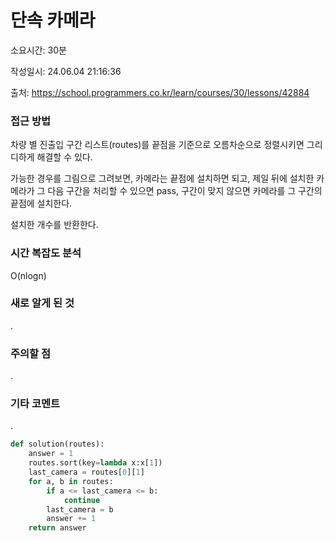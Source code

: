 # 단속 카메라

소요시간: 30분

작성일시: 24.06.04 21:16:36

출처: https://school.programmers.co.kr/learn/courses/30/lessons/42884

### 접근 방법
차량 별 진출입 구간 리스트(routes)를 끝점을 기준으로 오름차순으로 정렬시키면 그리디하게 해결할 수 있다.

가능한 경우를 그림으로 그려보면, 카메라는 끝점에 설치하면 되고, 제일 뒤에 설치한 카메라가 그 다음 구간을 처리할 수 있으면 pass, 구간이 맞지 않으면 카메라를 그 구간의 끝점에 설치한다.

설치한 개수를 반환한다.

### 시간 복잡도 분석
O(nlogn)

### 새로 알게 된 것
.

### 주의할 점
.

### 기타 코멘트
.

```python
def solution(routes):
    answer = 1
    routes.sort(key=lambda x:x[1])
    last_camera = routes[0][1]
    for a, b in routes:
        if a <= last_camera <= b:
            continue
        last_camera = b
        answer += 1
    return answer
```
